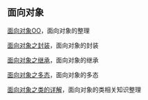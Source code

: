 ## 面向对象
[面向对象OO](oo/oo.md)，面向对象的整理

[面向对象之封装](oo/oo_encapsulation.md)，面向对象的封装

[面向对象之继承](oo/oo_inheritance.md)，面向对象的继承

[面向对象之多态](oo/oo_polymorphism.md)，面向对象的多态

[面向对象之类的详解](oo/oo_class.md)，面向对象的类相关知识整理

